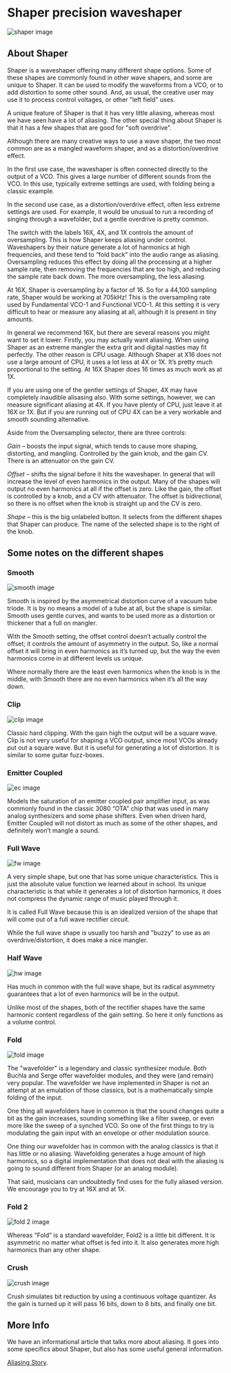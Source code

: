 # Shaper precision waveshaper

![shaper image](./shaper-panel.png)

## About Shaper
Shaper is a waveshaper offering many different shape options. Some of these shapes are commonly found in other wave shapers, and some are unique to Shaper. It can be used to modify the waveforms from a VCO, or to add distortion to some other sound. And, as usual, the creative user may use it to process control voltages, or other "left field" uses.

A unique feature of Shaper is that it has very little aliasing, whereas most we have seen have a lot of aliasing. The other special thing about Shaper is that it has a few shapes that are good for "soft overdrive".

Although there are many creative ways to use a wave shaper, the two most common are as a mangled waveform shaper, and as a distortion/overdrive effect.

In the first use case, the waveshaper is often connected directly to the output of a VCO. This gives a large number of different sounds from the VCO. In this use, typically extreme settings are used, with folding being a classic example.

In the second use case, as a distortion/overdrive effect, often less extreme settings are used. For example, it would be unusual to run a recording of singing through a wavefolder, but a gentle overdrive is pretty common.

The switch with the labels 16X, 4X, and 1X controls the amount of oversampling. This is how Shaper keeps aliasing under control. Waveshapers by their nature generate a lot of harmonics at high frequencies, and these tend to “fold back” into the audio range as aliasing. Oversampling reduces this effect by doing all the processing at a higher sample rate, then removing the frequencies that are too high, and reducing the sample rate back down. The more oversampling, the less aliasing.

At 16X, Shaper is oversampling by a factor of 16. So for a 44,100 sampling rate, Shaper would be working at 705kHz! This is the oversampling rate used by Fundamental VCO-1 and Functional VCO-1. At this setting it is very difficult to hear or measure any aliasing at all, although it is present in tiny amounts.

In general we recommend 16X, but there are several reasons you might want to set it lower. Firstly, you may actually want aliasing. When using Shaper as an extreme mangler the extra grit and digital nasties may fit perfectly. The other reason is CPU usage. Although Shaper at X16 does not use a large amount of CPU, it uses a lot less at 4X or 1X. It’s pretty much proportional to the setting. At 16X Shaper does 16 times as much work as at 1X.

If you are using one of the gentler settings of Shaper, 4X may have completely inaudible alisasing also. With some settings, however, we can measure significant aliasing at 4X. If you have plenty of CPU, just leave it at 16X or 1X. But if you are running out of CPU 4X can be a very workable and smooth sounding alternative.

Aside from the Oversampling selector, there are three controls:

*Gain* – boosts the input signal, which tends to cause more shaping, distorting, and mangling. Controlled by the gain knob, and the gain CV. There is an attenuator on the gain CV.

*Offset* – shifts the signal before it hits the waveshaper. In general that will increase the level of even harmonics in the output. Many of the shapes will output no even harmonics at all if the offset is zero. Like the gain, the offset is controlled by a knob, and a CV with attenuator.
The offset is bidirectional, so there is no offset when the knob is straight up and the CV is zero.

*Shape* – this is the big unlabeled button. It selects from the different shapes that Shaper can produce. The name of the selected shape is to the right of the knob.

## Some notes on the different shapes

### Smooth

![smooth image](./smooth.png)

Smooth is inspired by the asymmetrical distortion curve of a vacuum tube triode. It is by no means a model of a tube at all, but the shape is similar.
Smooth uses gentle curves, and wants to be used more as a distortion or thickener  that a full on mangler.

With the Smooth setting, the offset control doesn’t actually control the offset; it controls the amount of asymmetry in the output. So, like a normal offset it will bring in even harmonics as it’s turned up, but the way the even harmonics come in at different levels us unique.

Where normally there are the least even harmonics when the knob is in the middle, with Smooth there are no even harmonics when it’s all the way down.

### Clip

![clip image](./clip.png)

Classic hard clipping. With the gain high the output will be a square wave.
Clip is not very useful for shaping a VCO output, since most VCOs already put out a square wave. But it is useful for generating a lot of distortion. It is similar to some guitar fuzz-boxes.

### Emitter Coupled

![ec image](./emitter-coupled.png)

Models the saturation of an emitter coupled pair amplifier input, as was commonly found in the classic 3080 “OTA” chip that was used in many analog synthesizers and some phase shifters. Even when driven hard, Emitter Coupled will not distort as much as some of the other shapes, and definitely won’t mangle a sound.

### Full Wave

![fw image](./full-wave.png)

A very simple shape, but one that has some unique characteristics. This is just the absolute value function we learned about in school. Its unique characteristic is that while it generates a lot of distortion harmonics, it does not compress the dynamic range of music played through it.

It is called Full Wave because this is an idealized version of the shape that will come out of a full wave rectifier circuit.

While the full wave shape is usually too harsh and "buzzy" to use as an overdrive/distortion, it does make a nice mangler.

### Half  Wave

![hw image](./half-wave.png)

Has much in common with the full wave shape, but its radical asymmetry guarantees that a lot of even harmonics will be in the output.

Unlike most of the shapes, both of the rectifier shapes have the same harmonic content regardless of the gain setting. So here it only functions as a volume control.

### Fold

![fold image](./folder.png)

The "wavefolder" is a legendary and classic synthesizer module. Both Buchla and Serge offer wavefolder modules, and they were (and remain) very popular. The wavefolder we have implemented in Shaper is not an attempt at an emulation of those classics, but is a mathematically simple folding of the input.

One thing all wavefolders have in common is that the sound changes quite a bit as the gain increases, sounding something like a filter sweep, or even more like the sweep of a synched VCO. So one of the first things to try is modulating the gain input with an envelope or other modulation source.

One thing our wavefolder has in common with the analog classics is that it has little or no aliasing. Wavefolding generates a huge amount of high harmonics, so a digital implementation that does not deal with the aliasing is going to sound different from Shaper (or an analog module).

That said, musicians can undoubtedly find uses for the fully aliased version. We encourage you to try at 16X and at 1X.

### Fold 2

![fold 2 image](./folder-II.png)

Whereas “Fold” is a standard wavefolder, Fold2 is a little bit different. It is asymmetric no matter what offset is fed into it. It also generates more high harmonics than any other shape.

### Crush

![crush image](./crush.png)

Crush simulates bit reduction by using a continuous voltage quantizer. As the gain is turned up it will pass 16 bits, down to 8 bits, and finally one bit.

## More Info

We have an informational article that talks more about aliasing. It goes into some specifics about Shaper, but also has some useful general information.

[Aliasing Story](./aliasing.md).